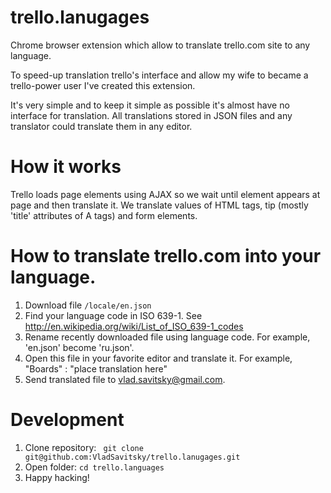 trello.lanugages
================

Chrome browser extension which allow to translate trello.com site to any language.

To speed-up translation trello's interface and allow my wife to became a trello-power user
I've created this extension.

It's very simple and to keep it simple as possible it's almost have no interface for translation.
All translations stored in JSON files and any translator could translate them in any editor.

# How it works

Trello loads page elements using AJAX so we wait until element appears at page and then translate it.
We translate values of HTML tags, tip (mostly 'title' attributes of A tags) and form elements.


# How to translate trello.com into your language.

1. Download file `/locale/en.json`
2. Find your language code in ISO 639-1. See http://en.wikipedia.org/wiki/List_of_ISO_639-1_codes
3. Rename recently downloaded file using language code. For example, 'en.json' become 'ru.json'.
4. Open this file in your favorite editor and translate it. For example,
  "Boards" : "place translation here"
5. Send translated file to vlad.savitsky@gmail.com.

# Development

1. Clone repository:
` git clone git@github.com:VladSavitsky/trello.lanugages.git`
2. Open folder:
`cd trello.languages`
3. Happy hacking!

